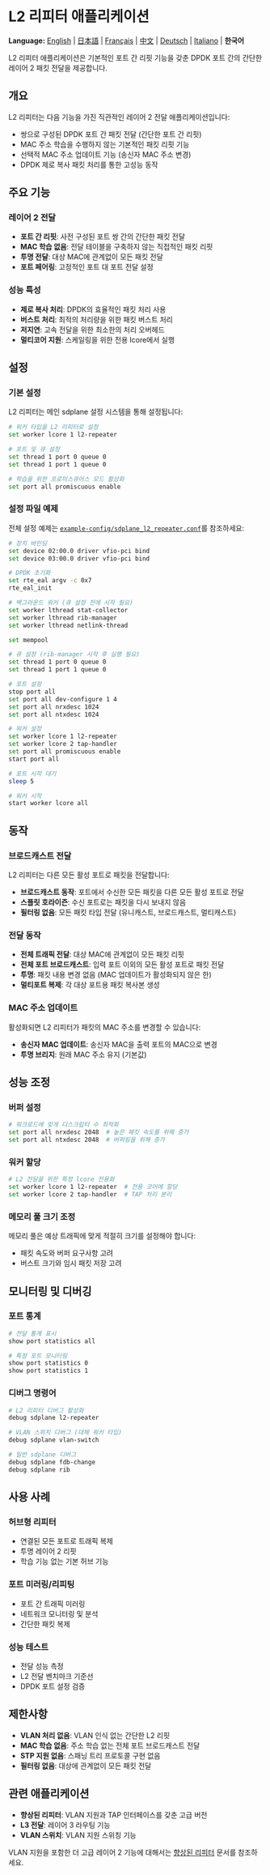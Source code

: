 # L2 리피터 애플리케이션

**Language:** [English](../en/l2-repeater-application.md) | [日本語](../ja/l2-repeater-application.md) | [Français](../fr/l2-repeater-application.md) | [中文](../zh/l2-repeater-application.md) | [Deutsch](../de/l2-repeater-application.md) | [Italiano](../it/l2-repeater-application.md) | **한국어**

L2 리피터 애플리케이션은 기본적인 포트 간 리핏 기능을 갖춘 DPDK 포트 간의 간단한 레이어 2 패킷 전달을 제공합니다.

## 개요

L2 리피터는 다음 기능을 가진 직관적인 레이어 2 전달 애플리케이션입니다:
- 쌍으로 구성된 DPDK 포트 간 패킷 전달 (간단한 포트 간 리핏)
- MAC 주소 학습을 수행하지 않는 기본적인 패킷 리핏 기능
- 선택적 MAC 주소 업데이트 기능 (송신자 MAC 주소 변경)
- DPDK 제로 복사 패킷 처리를 통한 고성능 동작

## 주요 기능

### 레이어 2 전달
- **포트 간 리핏**: 사전 구성된 포트 쌍 간의 간단한 패킷 전달
- **MAC 학습 없음**: 전달 테이블을 구축하지 않는 직접적인 패킷 리핏
- **투명 전달**: 대상 MAC에 관계없이 모든 패킷 전달
- **포트 페어링**: 고정적인 포트 대 포트 전달 설정

### 성능 특성
- **제로 복사 처리**: DPDK의 효율적인 패킷 처리 사용
- **버스트 처리**: 최적의 처리량을 위한 패킷 버스트 처리
- **저지연**: 고속 전달을 위한 최소한의 처리 오버헤드
- **멀티코어 지원**: 스케일링을 위한 전용 lcore에서 실행

## 설정

### 기본 설정
L2 리피터는 메인 sdplane 설정 시스템을 통해 설정됩니다:

```bash
# 워커 타입을 L2 리피터로 설정
set worker lcore 1 l2-repeater

# 포트 및 큐 설정
set thread 1 port 0 queue 0  
set thread 1 port 1 queue 0

# 학습을 위한 프로미스큐어스 모드 활성화
set port all promiscuous enable
```

### 설정 파일 예제
전체 설정 예제는 [`example-config/sdplane_l2_repeater.conf`](../../example-config/sdplane_l2_repeater.conf)를 참조하세요:

```bash
# 장치 바인딩
set device 02:00.0 driver vfio-pci bind
set device 03:00.0 driver vfio-pci bind

# DPDK 초기화
set rte_eal argv -c 0x7
rte_eal_init

# 백그라운드 워커 (큐 설정 전에 시작 필요)
set worker lthread stat-collector
set worker lthread rib-manager
set worker lthread netlink-thread

set mempool

# 큐 설정 (rib-manager 시작 후 실행 필요)
set thread 1 port 0 queue 0
set thread 1 port 1 queue 0

# 포트 설정
stop port all
set port all dev-configure 1 4
set port all nrxdesc 1024
set port all ntxdesc 1024

# 워커 설정
set worker lcore 1 l2-repeater
set worker lcore 2 tap-handler
set port all promiscuous enable
start port all

# 포트 시작 대기
sleep 5

# 워커 시작
start worker lcore all
```

## 동작

### 브로드캐스트 전달
L2 리피터는 다른 모든 활성 포트로 패킷을 전달합니다:
- **브로드캐스트 동작**: 포트에서 수신한 모든 패킷을 다른 모든 활성 포트로 전달
- **스플릿 호라이즌**: 수신 포트로는 패킷을 다시 보내지 않음
- **필터링 없음**: 모든 패킷 타입 전달 (유니캐스트, 브로드캐스트, 멀티캐스트)

### 전달 동작
- **전체 트래픽 전달**: 대상 MAC에 관계없이 모든 패킷 리핏
- **전체 포트 브로드캐스트**: 입력 포트 이외의 모든 활성 포트로 패킷 전달
- **투명**: 패킷 내용 변경 없음 (MAC 업데이트가 활성화되지 않은 한)
- **멀티포트 복제**: 각 대상 포트용 패킷 복사본 생성

### MAC 주소 업데이트
활성화되면 L2 리피터가 패킷의 MAC 주소를 변경할 수 있습니다:
- **송신자 MAC 업데이트**: 송신자 MAC을 출력 포트의 MAC으로 변경
- **투명 브리지**: 원래 MAC 주소 유지 (기본값)

## 성능 조정

### 버퍼 설정
```bash
# 워크로드에 맞게 디스크립터 수 최적화
set port all nrxdesc 2048  # 높은 패킷 속도를 위해 증가
set port all ntxdesc 2048  # 버퍼링을 위해 증가
```

### 워커 할당
```bash
# L2 전달을 위한 특정 lcore 전용화
set worker lcore 1 l2-repeater  # 전용 코어에 할당
set worker lcore 2 tap-handler  # TAP 처리 분리
```

### 메모리 풀 크기 조정
메모리 풀은 예상 트래픽에 맞게 적절히 크기를 설정해야 합니다:
- 패킷 속도와 버퍼 요구사항 고려
- 버스트 크기와 임시 패킷 저장 고려

## 모니터링 및 디버깅

### 포트 통계
```bash
# 전달 통계 표시
show port statistics all

# 특정 포트 모니터링
show port statistics 0
show port statistics 1
```

### 디버그 명령어
```bash
# L2 리피터 디버그 활성화
debug sdplane l2-repeater

# VLAN 스위치 디버그 (대체 워커 타입)
debug sdplane vlan-switch

# 일반 sdplane 디버그
debug sdplane fdb-change
debug sdplane rib
```

## 사용 사례

### 허브형 리피터
- 연결된 모든 포트로 트래픽 복제
- 투명 레이어 2 리핏
- 학습 기능 없는 기본 허브 기능

### 포트 미러링/리피팅
- 포트 간 트래픽 미러링
- 네트워크 모니터링 및 분석
- 간단한 패킷 복제

### 성능 테스트
- 전달 성능 측정
- L2 전달 벤치마크 기준선
- DPDK 포트 설정 검증

## 제한사항

- **VLAN 처리 없음**: VLAN 인식 없는 간단한 L2 리핏
- **MAC 학습 없음**: 주소 학습 없는 전체 포트 브로드캐스트 전달
- **STP 지원 없음**: 스패닝 트리 프로토콜 구현 없음
- **필터링 없음**: 대상에 관계없이 모든 패킷 전달

## 관련 애플리케이션

- **향상된 리피터**: VLAN 지원과 TAP 인터페이스를 갖춘 고급 버전
- **L3 전달**: 레이어 3 라우팅 기능
- **VLAN 스위치**: VLAN 지원 스위칭 기능

VLAN 지원을 포함한 더 고급 레이어 2 기능에 대해서는 [향상된 리피터](enhanced-repeater.md) 문서를 참조하세요.